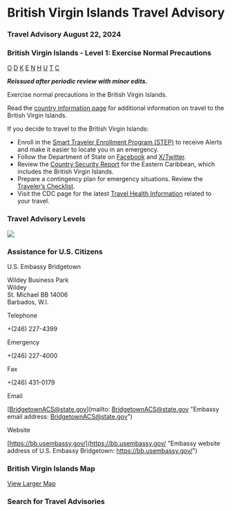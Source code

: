 # British Virgin Islands Travel Advisory

### Travel Advisory August 22, 2024

### British Virgin Islands - Level 1: Exercise Normal Precautions

[O](javascript:void(0); "Tool Tip: Other")
[D](javascript:void(0); "Tool Tip: Wrongful Detention")
[K](javascript:void(0); "Tool Tip: Kidnap and Hostage")
[E](javascript:void(0); "Tool Tip: Event")
[N](javascript:void(0); "Tool Tip: Disaster")
[H](javascript:void(0); "Tool Tip: Health")
[U](javascript:void(0); "Tool Tip: Civil Unrest")
[T](javascript:void(0); "Tool Tip: Terrorism")
[C](javascript:void(0); "Tool Tip: Crimes")

***Reissued after periodic review with minor edits.***

Exercise normal precautions in the British Virgin Islands.

Read the [country information page](https://travel.state.gov/content/travel/en/international-travel/International-Travel-Country-Information-Pages/BritishVirginIslands.html) for additional information on travel to the British Virgin Islands.

If you decide to travel to the British Virgin Islands:

* Enroll in the [Smart Traveler Enrollment Program (STEP)](https://step.state.gov/) to receive Alerts and make it easier to locate you in an emergency.
* Follow the Department of State on [Facebook](http://facebook.com/travelgov) and [X/Twitter](http://twitter.com/travelgov).
* Review the [Country Security Report](https://www.osac.gov/Content/Browse/Report?subContentTypes=Country%20Security%20Report) for the Eastern Caribbean, which includes the British Virgin Islands.
* Prepare a contingency plan for emergency situations. Review the [Traveler’s Checklist](https://travel.state.gov/content/passports/en/go/checklist.html).
* Visit the CDC page for the latest [Travel Health Information](https://wwwnc.cdc.gov/travel/destinations/list) related to your travel.

### Travel Advisory Levels

[![](/content/dam/NEWTravelAssets/images/travel-levelv1.svg)](/content/travel/en/international-travel/before-you-go/about-our-new-products.html "Travel Advisory Levels")

### Assistance for U.S. Citizens

U.S. Embassy Bridgetown

Wildey Business Park  
Wildey  
St. Michael BB 14006  
Barbados, W.I.

Telephone

+(246) 227-4399

Emergency

+(246) 227-4000

Fax

+(246) 431-0179

Email

[BridgetownACS@state.gov](mailto: BridgetownACS@state.gov "Embassy email address: BridgetownACS@state.gov")

Website

[https://bb.usembassy.gov/](https://bb.usembassy.gov/ "Embassy website address of U.S. Embassy Bridgetown: https://bb.usembassy.gov/")

### British Virgin Islands Map

[View Larger Map](https://travelmaps.state.gov/TSGMap/?extent=-65.461135402,18.084308292,-64.03220488,18.878236617 "Map of British Virgin Islands")



### Search for Travel Advisories